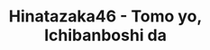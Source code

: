 ---
layout: videojs
title: Hinatazaka46 - Tomo yo, Ichibanboshi da
category: mv
description: >+
    Music & Arrangement: Nakamura Taisuke, TomoLow
    
    Director: Okubo Takuro
    
    Choreographer: Mizuki Marie, YUYU
    
    Producer: Obama Moto

    Production: P.I.C.S.
    
    Filming Cooperation: Ibaraki Prefectural Kashima Soccer Stadium
    
    Translation by @sasori39883522
id: lsQoVMk9nVUV
lang: en
plink: https://hinatacampaign.github.io/tomo-yo-ichibanboshi-da.html
subtitles: 日向坂46友よ一番星だ.en.vtt
video_url: https://youtu.be/uV_Caa5Z_Bs
thumbnail: https://i.ytimg.com/vi/uV_Caa5Z_Bs/maxresdefault.jpg
hinatrivia: https://x.com/hinatacampaign/status/1838807403430600966
upload_date: 2023-04-18
---